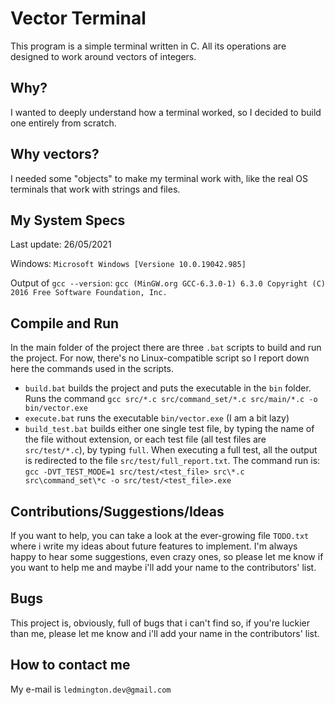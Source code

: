 ﻿# Vector Terminal
This program is a simple terminal written in C. All its operations are designed to work around vectors of integers.

## Why?
I wanted to deeply understand how a terminal worked, so I decided to build one entirely from scratch.

## Why vectors?
I needed some "objects" to make my terminal work with, like the real OS terminals that work with strings and files.

## My System Specs
Last update: 26/05/2021

Windows: `Microsoft Windows [Versione 10.0.19042.985]`

Output of `gcc --version`:
`gcc (MinGW.org GCC-6.3.0-1) 6.3.0
Copyright (C) 2016 Free Software Foundation, Inc.`

## Compile and Run
In the main folder of the project there are three `.bat` scripts to build and run the project.
For now, there's no Linux-compatible script so I report down here the commands used in the scripts.
- `build.bat` builds the project and puts the executable in the `bin` folder.
Runs the command `gcc src/*.c src/command_set/*.c src/main/*.c -o bin/vector.exe`
- `execute.bat` runs the executable `bin/vector.exe` (I am a bit lazy)
- `build_test.bat` builds either one single test file, by typing the name of the file without extension, or each test file (all test files are `src/test/*.c`), by typing `full`. When executing a full test, all the output is redirected to the file `src/test/full_report.txt`.
The command run is: `gcc -DVT_TEST_MODE=1 src/test/<test_file> src\*.c src\command_set\*c -o src/test/<test_file>.exe`

## Contributions/Suggestions/Ideas
If you want to help, you can take a look at the ever-growing file `TODO.txt` where i write my ideas about future features to implement. I'm always happy to hear some suggestions, even crazy ones, so please let me know if you want to help me and maybe i'll add your name to the contributors' list.

## Bugs
This project is, obviously, full of bugs that i can't find so, if you're luckier than me, please let me know and i'll add your name in the contributors' list.

## How to contact me
My e-mail is `ledmington.dev@gmail.com`